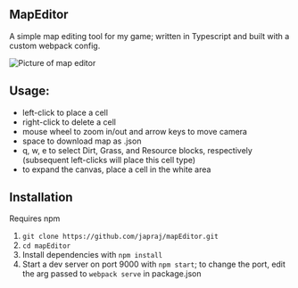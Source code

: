 ## MapEditor

A simple map editing tool for my game; written in Typescript and built with a custom webpack config.

![Picture of map editor](https://i.imgur.com/HWteMCf.png)

## Usage:

- left-click to place a cell
- right-click to delete a cell
- mouse wheel to zoom in/out and arrow keys to move camera
- space to download map as .json
- q, w, e to select Dirt, Grass, and Resource blocks, respectively (subsequent left-clicks will place this cell type)
- to expand the canvas, place a cell in the white area

## Installation

Requires npm

1. `git clone https://github.com/japraj/mapEditor.git`
2. `cd mapEditor`
3. Install dependencies with `npm install`
4. Start a dev server on port 9000 with `npm start`; to change the port, edit the arg passed to `webpack serve` in package.json
